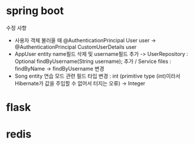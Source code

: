# spring boot
수정 사항
- 사용자 객체 불러올 때  @AuthenticationPrincipal User user -> @AuthenticationPrincipal CustomUserDetails user
- AppUser entity name필드 삭제 및 username필드 추가 -> UserRepository : Optional<AppUser> findByUsername(String username); 추가 / Service files : findByName -> findByUsername 변경
- Song entity 연습 모드 관련 필드 타입 변경 : int (primitive type (int)이라서 Hibernate가 값을 주입할 수 없어서 터지는 오류) -> Integer
# flask
# redis
